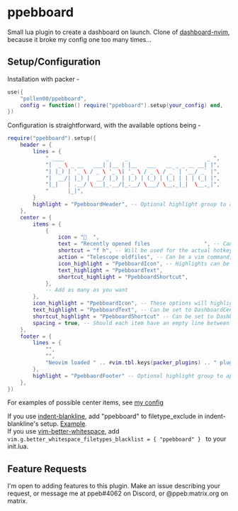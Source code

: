 # ppebboard
Small lua plugin to create a dashboard on launch. Clone of [dashboard-nvim](https://github.com/glepnir/dashboard-nvim), because it broke my config one too many times...
## Setup/Configuration
Installation with packer -
```lua
use({
    "pollen00/ppebboard",
    config = function() require("ppebboard").setup(your_config) end,
})
```

Configuration is straightforward, with the available options being -
```lua
require("ppebboard").setup({
    header = {
        lines = {
            " ____             _     _                         _ ",
            "|  _ \ _ __   ___| |__ | |__   ___   __ _ _ __ __| |",
            "| |_) | '_ \ / _ \ '_ \| '_ \ / _ \ / _` | '__/ _` |",
            "|  __/| |_) |  __/ |_) | |_) | (_) | (_| | | | (_| |",
            "|_|   | .__/ \___|_.__/|_.__/ \___/ \__,_|_|  \__,_|",
            "      |_|",
        }
        highlight = "PpebboardHeader", -- Optional highlight group to apply to the header. Can be set to DashboardHeader if your colorscheme supports dashboard-nvim
    },
    center = {
        items = {
            {
                icon = "  ",
                text = "Recently opened files                 ", -- Can have an item containing only text, in the event you want no icon, shortcut, or action
                shortcut = "f h", -- Will be used for the actual hotkey, with the spaces removed
                action = "Telescope oldfiles", -- Can be a vim command, in which case the string will be wrapped with : and <CR>, or a lua function
                icon_highlight = "PpebboardIcon", -- Highlights can be set per item. All optional
                text_highlight = "PpebboardText",
                shortcut_highlight = "PpebboardShortcut",
            },
            -- Add as many as you want
        },
        icon_highlight = "PpebboardIcon", -- These options will highlight every item, unless set inside of the item. All optional
        text_highlight = "PpebboardText", -- Can be set to DashboardCenter if your colorscheme supports dashboard-nvim
        shortcut_highlight = "PpebboardShortcut" -- Can be set to DashboardShortCut if your colorscheme supports dashboard-nvim
        spacing = true, -- Should each item have an empty line between them
    },
    footer = {
        lines = {
            "",
            "",
            "Neovim loaded " .. #vim.tbl.keys(packer_plugins) .. " plugins" -- Plugin count example for packer
        },
        highlight = "PpebbaordFooter" -- Optional highlight group to apply to the footer. Can be set to Dashboardfooter if your colorscheme supports dashboard-nvim
    },
})
```

For examples of possible center items, see [my config](https://github.com/pollen00/nvim-conf/blob/main/lua/ppebboard-config.lua#L52)

If you use [indent-blankline](https://github.com/lukas-reineke/indent-blankline.nvim), add "ppebboard" to filetype_exclude in indent-blankline's setup. [Example](https://github.com/pollen00/nvim-conf/blob/main/lua/indent-blankline-config.lua#L13). <br>
If you use [vim-better-whitespace](https://github.com/ntpeters/vim-better-whitespace), add `vim.g.better_whitespace_filetypes_blacklist = { "ppebboard" }
` to your init.lua.

## Feature Requests
I'm open to adding features to this plugin. Make an issue describing your request, or message me at ppeb#4062 on Discord, or @ppeb:matrix.org on matrix.
